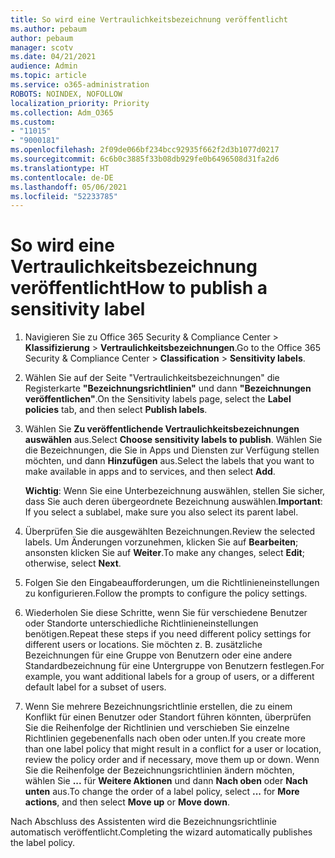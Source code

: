 ```yaml
---
title: So wird eine Vertraulichkeitsbezeichnung veröffentlicht
ms.author: pebaum
author: pebaum
manager: scotv
ms.date: 04/21/2021
audience: Admin
ms.topic: article
ms.service: o365-administration
ROBOTS: NOINDEX, NOFOLLOW
localization_priority: Priority
ms.collection: Adm_O365
ms.custom:
- "11015"
- "9000181"
ms.openlocfilehash: 2f09de066bf234bcc92935f662f2d3b1077d0217
ms.sourcegitcommit: 6c6b0c3885f33b08db929fe0b6496508d31fa2d6
ms.translationtype: HT
ms.contentlocale: de-DE
ms.lasthandoff: 05/06/2021
ms.locfileid: "52233785"
---
```

# <a name="how-to-publish-a-sensitivity-label"></a><span data-ttu-id="318f5-102">So wird eine Vertraulichkeitsbezeichnung veröffentlicht</span><span class="sxs-lookup"><span data-stu-id="318f5-102">How to publish a sensitivity label</span></span>

1. <span data-ttu-id="318f5-103">Navigieren Sie zu Office 365 Security & Compliance Center > **Klassifizierung** > **Vertraulichkeitsbezeichnungen**.</span><span class="sxs-lookup"><span data-stu-id="318f5-103">Go to the Office 365 Security & Compliance Center > **Classification** > **Sensitivity labels**.</span></span>

1. <span data-ttu-id="318f5-104">Wählen Sie auf der Seite "Vertraulichkeitsbezeichnungen" die Registerkarte **"Bezeichnungsrichtlinien"** und dann **"Bezeichnungen veröffentlichen"**.</span><span class="sxs-lookup"><span data-stu-id="318f5-104">On the Sensitivity labels page, select the **Label policies** tab, and then select **Publish labels**.</span></span>

1. <span data-ttu-id="318f5-105">Wählen Sie **Zu veröffentlichende Vertraulichkeitsbezeichnungen auswählen** aus.</span><span class="sxs-lookup"><span data-stu-id="318f5-105">Select **Choose sensitivity labels to publish**.</span></span> <span data-ttu-id="318f5-106">Wählen Sie die Bezeichnungen, die Sie in Apps und Diensten zur Verfügung stellen möchten, und dann **Hinzufügen** aus.</span><span class="sxs-lookup"><span data-stu-id="318f5-106">Select the labels that you want to make available in apps and to services, and then select **Add**.</span></span>

    <span data-ttu-id="318f5-107">**Wichtig**: Wenn Sie eine Unterbezeichnung auswählen, stellen Sie sicher, dass Sie auch deren übergeordnete Bezeichnung auswählen.</span><span class="sxs-lookup"><span data-stu-id="318f5-107">**Important**: If you select a sublabel, make sure you also select its parent label.</span></span>

1. <span data-ttu-id="318f5-108">Überprüfen Sie die ausgewählten Bezeichnungen.</span><span class="sxs-lookup"><span data-stu-id="318f5-108">Review the selected labels.</span></span> <span data-ttu-id="318f5-109">Um Änderungen vorzunehmen, klicken Sie auf **Bearbeiten**; ansonsten klicken Sie auf **Weiter**.</span><span class="sxs-lookup"><span data-stu-id="318f5-109">To make any changes, select **Edit**; otherwise, select **Next**.</span></span>

1. <span data-ttu-id="318f5-110">Folgen Sie den Eingabeaufforderungen, um die Richtlinieneinstellungen zu konfigurieren.</span><span class="sxs-lookup"><span data-stu-id="318f5-110">Follow the prompts to configure the policy settings.</span></span>

1. <span data-ttu-id="318f5-111">Wiederholen Sie diese Schritte, wenn Sie für verschiedene Benutzer oder Standorte unterschiedliche Richtlinieneinstellungen benötigen.</span><span class="sxs-lookup"><span data-stu-id="318f5-111">Repeat these steps if you need different policy settings for different users or locations.</span></span> <span data-ttu-id="318f5-112">Sie möchten z. B. zusätzliche Bezeichnungen für eine Gruppe von Benutzern oder eine andere Standardbezeichnung für eine Untergruppe von Benutzern festlegen.</span><span class="sxs-lookup"><span data-stu-id="318f5-112">For example, you want additional labels for a group of users, or a different default label for a subset of users.</span></span>

1. <span data-ttu-id="318f5-113">Wenn Sie mehrere Bezeichnungsrichtlinie erstellen, die zu einem Konflikt für einen Benutzer oder Standort führen könnten, überprüfen Sie die Reihenfolge der Richtlinien und verschieben Sie einzelne Richtlinien gegebenenfalls nach oben oder unten.</span><span class="sxs-lookup"><span data-stu-id="318f5-113">If you create more than one label policy that might result in a conflict for a user or location, review the policy order and if necessary, move them up or down.</span></span> <span data-ttu-id="318f5-114">Wenn Sie die Reihenfolge der Bezeichnungsrichtlinien ändern möchten, wählen Sie **...** für **Weitere Aktionen** und dann **Nach oben** oder **Nach unten** aus.</span><span class="sxs-lookup"><span data-stu-id="318f5-114">To change the order of a label policy, select **...** for **More actions**, and then select **Move up** or **Move down**.</span></span>

<span data-ttu-id="318f5-115">Nach Abschluss des Assistenten wird die Bezeichnungsrichtlinie automatisch veröffentlicht.</span><span class="sxs-lookup"><span data-stu-id="318f5-115">Completing the wizard automatically publishes the label policy.</span></span>